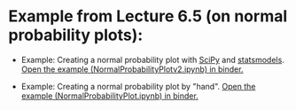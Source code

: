 # Example from Lecture 6.5 (on normal probability plots):

* Example: Creating a normal probability plot with [SciPy](https://docs.scipy.org/doc/scipy/reference/generated/scipy.stats.probplot.html)
  and [statsmodels](https://www.statsmodels.org/stable/generated/statsmodels.graphics.gofplots.ProbPlot.html).
  [Open the example (NormalProbabilityPlotv2.ipynb) in binder.](https://mybinder.org/v2/gh/andersle/chemometrics/main?urlpath=/tree/lectures%2Flecture006.5%2FNormalProbabilityPlotv2.ipynb)

* Example: Creating a normal probability plot by "hand".
  [Open the example (NormalProbabilityPlot.ipynb) in binder.](https://mybinder.org/v2/gh/andersle/chemometrics/main?urlpath=/tree/lectures%2Flecture006.5%2FNormalProbabilityPlot.ipynb)
